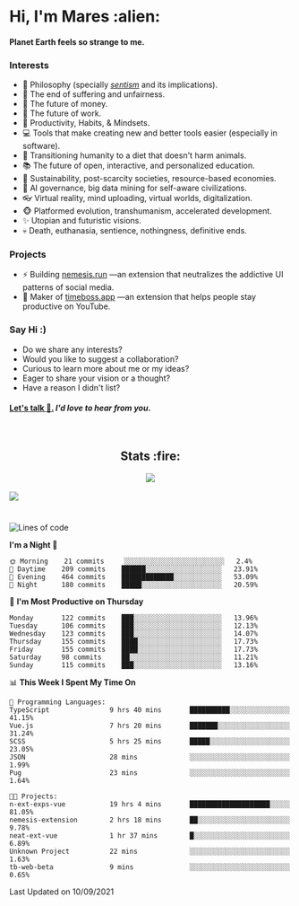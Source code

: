 <h1>Hi, I'm Mares :alien:</h1>

#### Planet Earth feels so strange to me.

### **Interests**

- 🌊 Philosophy (specially [_sentism_][sentismmedium] and its implications).
- 🎯 The end of suffering and unfairness.
- 💸 The future of money.
- 💼 The future of work.
- 🧠 Productivity, Habits, & Mindsets.
- 💻 Tools that make creating new and better tools easier (especially in software).
- 🥗 Transitioning humanity to a diet that doesn't harm animals.
- 📚 The future of open, interactive, and personalized education.
- 🌱 Sustainability, post-scarcity societies, resource-based economies.
- 🤖 AI governance, big data mining for self-aware civilizations.
- 👓 Virtual reality, mind uploading, virtual worlds, digitalization.
- 🐵 Platformed evolution, transhumanism, accelerated development.
- ✨ Utopian and futuristic visions.
- 💀 Death, euthanasia, sentience, nothingness, definitive ends.


### **Projects**

- ⚡ Building [nemesis.run](https://nemesis.run) —an extension that neutralizes the addictive UI patterns of social media.
- 💎 Maker of [timeboss.app](https://timeboss.app) —an extension that helps people stay productive on YouTube.


### **Say Hi :)**

- Do we share any interests?
- Would you like to suggest a collaboration?
- Curious to learn more about me or my ideas?
- Eager to share your vision or a thought?
- Have a reason I didn't list?

#### [Let's talk :wave:.](mailto:mareszhar@gmail.com) _I'd love to hear from you_.

[sentismmedium]: https://medium.com/@mareszhar/born-a-prisoner-a-reflection-about-life-its-struggles-and-a-plan-to-escape-d8566ce9b026

<br>

<h2 align="center">Stats :fire:</h2>

<div align="center">
  <img src="https://github-readme-streak-stats.herokuapp.com?user=mareszhar&theme=black-ice&hide_border=true&stroke=FFFFFF15&ring=DF8FFE&fire=DF8FFE&currStreakLabel=DF8FFE&background=1A232A&currStreakNum=86FFAB&dates=B1AAB3FF">
</div>

<!-- Add or remove this: &dates=B1AAB3FF at the end of the streak stats URL if they get bugged and aren't updating -->

<br>

<img src="https://activity-graph.herokuapp.com/graph?username=mareszhar&theme=nord&bg_color=00000000&color=979797&line=DF8FFE&point=00000000&area=true&hide_border=true">

<br>

<h1></h1>

<!--START_SECTION:waka-->
![Lines of code](https://img.shields.io/badge/From%20Hello%20World%20I%27ve%20Written-118914%20lines%20of%20code-blue)

**I'm a Night 🦉** 

```text
🌞 Morning    21 commits     ░░░░░░░░░░░░░░░░░░░░░░░░░   2.4% 
🌆 Daytime    209 commits    ██████░░░░░░░░░░░░░░░░░░░   23.91% 
🌃 Evening    464 commits    █████████████░░░░░░░░░░░░   53.09% 
🌙 Night      180 commits    █████░░░░░░░░░░░░░░░░░░░░   20.59%

```
📅 **I'm Most Productive on Thursday** 

```text
Monday       122 commits    ███░░░░░░░░░░░░░░░░░░░░░░   13.96% 
Tuesday      106 commits    ███░░░░░░░░░░░░░░░░░░░░░░   12.13% 
Wednesday    123 commits    ███░░░░░░░░░░░░░░░░░░░░░░   14.07% 
Thursday     155 commits    ████░░░░░░░░░░░░░░░░░░░░░   17.73% 
Friday       155 commits    ████░░░░░░░░░░░░░░░░░░░░░   17.73% 
Saturday     98 commits     ██░░░░░░░░░░░░░░░░░░░░░░░   11.21% 
Sunday       115 commits    ███░░░░░░░░░░░░░░░░░░░░░░   13.16%

```


📊 **This Week I Spent My Time On** 

```text
💬 Programming Languages: 
TypeScript               9 hrs 40 mins       ██████████░░░░░░░░░░░░░░░   41.15% 
Vue.js                   7 hrs 20 mins       ███████░░░░░░░░░░░░░░░░░░   31.24% 
SCSS                     5 hrs 25 mins       █████░░░░░░░░░░░░░░░░░░░░   23.05% 
JSON                     28 mins             ░░░░░░░░░░░░░░░░░░░░░░░░░   1.99% 
Pug                      23 mins             ░░░░░░░░░░░░░░░░░░░░░░░░░   1.64%

🐱‍💻 Projects: 
n-ext-exps-vue           19 hrs 4 mins       ████████████████████░░░░░   81.05% 
nemesis-extension        2 hrs 18 mins       ██░░░░░░░░░░░░░░░░░░░░░░░   9.78% 
neat-ext-vue             1 hr 37 mins        █░░░░░░░░░░░░░░░░░░░░░░░░   6.89% 
Unknown Project          22 mins             ░░░░░░░░░░░░░░░░░░░░░░░░░   1.63% 
tb-web-beta              9 mins              ░░░░░░░░░░░░░░░░░░░░░░░░░   0.65%

```


 Last Updated on 10/09/2021
<!--END_SECTION:waka-->


